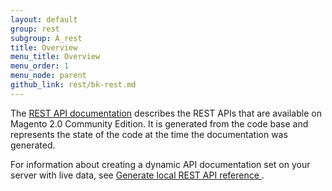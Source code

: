 ```yaml
---
layout: default
group: rest
subgroup: A_rest
title: Overview
menu_title: Overview
menu_order: 1
menu_node: parent
github_link: rest/bk-rest.md
---
```


The [REST API documentation](http://devdocs.magento.com/swagger/index.html) describes the REST APIs that are available on Magento 2.0 Community Edition. It is generated from the code base and represents the state of the code at the time the documentation was generated.

For information about creating a dynamic API documentation set on your server with live data, see 
[Generate local REST API reference
](generate-local.html).
